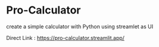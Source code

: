 # Pro-Calculator
create a simple calculator with Python using streamlet as UI

Direct Link : https://pro-calculator.streamlit.app/
